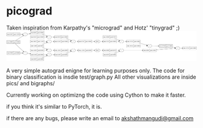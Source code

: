 # picograd
Taken inspiration from Karpathy's "micrograd" and Hotz' "tinygrad" ;) 
<img src="pics/mlp1_visualization.svg" alt="lines and boxes">

A very simple autograd enigne for learning purposes only. The code for binary classification is insdie test/graph.py
All other visualizations are inside pics/ and bigraphs/ 

Currently working on optimizng the code using Cython to make it faster. 

if you think it's similar to PyTorch, it is. 

if there are any bugs, please write an email to akshathmangudi@gmail.com
